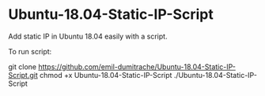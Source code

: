# Ubuntu-18.04-Static-IP-Script
Add static IP in Ubuntu 18.04 easily with a script.

To run script:

git clone https://github.com/emil-dumitrache/Ubuntu-18.04-Static-IP-Script.git
chmod +x Ubuntu-18.04-Static-IP-Script
./Ubuntu-18.04-Static-IP-Script
